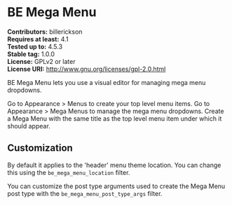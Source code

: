 # BE Mega Menu #
**Contributors:** billerickson  
**Requires at least:** 4.1  
**Tested up to:** 4.5.3  
**Stable tag:** 1.0.0  
**License:** GPLv2 or later  
**License URI:** http://www.gnu.org/licenses/gpl-2.0.html

BE Mega Menu lets you use a visual editor for managing mega menu dropdowns. 

Go to Appearance > Menus to create your top level menu items. Go to Appearance > Mega Menus to manage the mega menu dropdowns. Create a Mega Menu with the same title as the top level menu item under which it should appear.

## Customization ##

By default it applies to the 'header' menu theme location. You can change this using the `be_mega_menu_location` filter.

You can customize the post type arguments used to create the Mega Menu post type with the `be_mega_menu_post_type_args` filter.